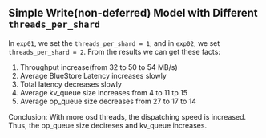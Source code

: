 ## Simple Write(non-deferred) Model with Different `threads_per_shard`

In `exp01`, we set the `threads_per_shard = 1`, and in `exp02`, we set `threads_per_shard = 2`. From the results we can get these facts:

1. Throughput increase(from 32 to 50 to 54 MB/s)
2. Average BlueStore Latency increases slowly
3. Total latency decreases slowly
4. Average kv_queue size increases from 4 to 11 tp 15
5. Average op_queue size decreases from 27 to 17 to 14


Conclusion:
With more osd threads, the dispatching speed is increased. Thus, the op_queue size decireses and kv_queue increases. 